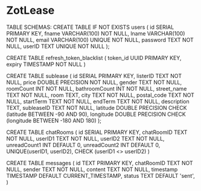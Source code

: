 # ZotLease

TABLE SCHEMAS:
CREATE TABLE IF NOT EXISTS users (
id SERIAL PRIMARY KEY,
fname VARCHAR(100) NOT NULL,
lname VARCHAR(100) NOT NULL,
email VARCHAR(100) UNIQUE NOT NULL,
password TEXT NOT NULL,
userID TEXT UNIQUE NOT NULL
);

CREATE TABLE refresh_token_blacklist (
token_id UUID PRIMARY KEY,
expiry TIMESTAMP NOT NULL
)

CREATE TABLE sublease (
id SERIAL PRIMARY KEY,
listerID TEXT NOT NULL,
price DOUBLE PRECISION NOT NULL,
gender TEXT NOT NULL,
roomCount INT NOT NULL,
bathroomCount INT NOT NULL,
street_name TEXT NOT NULL,
room TEXT,
city TEXT NOT NULL,
postal_code TEXT NOT NULL,
startTerm TEXT NOT NULL,
endTerm TEXT NOT NULL,
description TEXT,
subleaseID TEXT NOT NULL,
latitude DOUBLE PRECISION CHECK (latitude BETWEEN -90 AND 90),
longitude DOUBLE PRECISION CHECK (longitude BETWEEN -180 AND 180)
);

CREATE TABLE chatRooms (
id SERIAL PRIMARY KEY,
chatRoomID TEXT NOT NULL,
userID1 TEXT NOT NULL,
userID2 TEXT NOT NULL,
unreadCount1 INT DEFAULT 0,
unreadCount2 INT DEFAULT 0,
UNIQUE(userID1, userID2),
CHECK (userID1 <> userID2)
)

CREATE TABLE messages (
id TEXT PRIMARY KEY,
chatRoomID TEXT NOT NULL,
sender TEXT NOT NULL,
content TEXT NOT NULL,
timestamp TIMESTAMP DEFAULT CURRENT_TIMESTAMP,
status TEXT DEFAULT 'sent',
)
